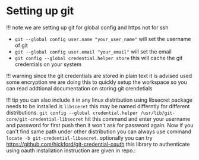 # Setting up git

!!! note
	we are setting up git for global config and https not for ssh

- `git --global config user.name "your_user_name"` will set the username of git
- `git --global config user.email "your_email"` will set the email
- `git config --global credential.helper store` this will cache the git credentials on your system	

!!! warning
	since the git credentials are stored in plain text it is advised used some encryption
	we are doing this to quickly setup the workspace so you can read addtional documentation
	on storing git crendetials

!!! tip
	you can also include it in any linux distribution using libsecret package needs to be installed is `libsceret` this may be named differntly for different distributions. `git config --global credential.helper /usr/lib/git-core/git-credential-libsecret` hit this command and enter your username and password for first push then it won't ask for password again. Now if you can't find same path under other distribution you can always use command `locate -b git-credential-libsecret`. optionally you can try https://github.com/hickford/git-credential-oauth this library to authenticate using oauth installation instruction are given in repo.: